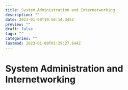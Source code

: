 ```yaml
---
title: System Administration and Internetworking
description: ""
date: 2023-01-08T19:50:14.345Z
preview: ""
draft: false
tags: ""
categories: ""
lastmod: 2023-01-09T01:29:27.644Z
---
```

# System Administration and Internetworking 